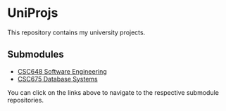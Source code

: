 # UniProjs

This repository contains my university projects.

## Submodules

- [CSC648 Software Engineering](https://github.com/AliAlsharif99/csc648-848-05-sw-engineering-fall-23-T05)
- [CSC675 Database Systems](https://github.com/AliAlsharif99/csc675-775-database-systems-fall-23-AliAlsharif99)

You can click on the links above to navigate to the respective submodule repositories.